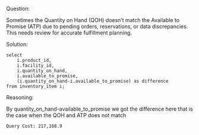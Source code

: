 Question:

Sometimes the Quantity on Hand (QOH) doesn’t match the Available to Promise (ATP) due to pending orders, reservations, or data discrepancies. This needs review for accurate fulfillment planning.

Solution:
```
select
	i.product_id,
	i.facility_id,
	i.quantity_on_hand,
	i.available_to_promise,
	(i.quantity_on_hand-i.available_to_promise) as difference 
from inventory_item i;
```

Reasoning:

By quantity_on_hand-available_to_promise we got the difference here that is the case when the QOH and ATP does not match

```
Query Cost: 217,168.9
```
